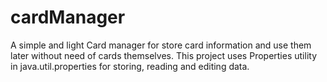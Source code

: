 # cardManager
A simple and light Card manager for store card information and use them later without need of cards themselves. This project uses Properties utility in java.util.properties for storing, reading and editing data.
